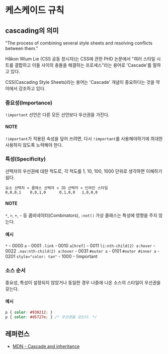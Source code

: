 # 케스케이드 규칙

## cascading의 의미

"The process of combining several style sheets and resolving conflicts between them."

Håkon Wium Lie (CSS 공동 창시자)는 CSS에 관한 PHD 논문에서 "여러 스타일 시트를 결합하고 이들 사이의 충돌을 해결하는 프로세스"라는 용어로 'Cascade'를 말하고 있다.

CSS(Cascading Style Sheets)라는 용어는 'Cascade' 개념이 중요하다는 것을 약어에서 강조하고 있다.

### 중요성(Importance)

`!important` 선언은 다른 모든 선언보다 우선권을 가진다.

#### NOTE
`!important`가 적용된 속성을 덮어 쓰려면, 다시 `!important`를 사용해야하기에 최대한 사용하지 않도록 노력해야 한다.

### 특성(Specificity)

선택자의 우선권에 대한 척도로, 각 척도를 1, 10, 100, 1000 단위로 생각하면 이해하기 쉽다.

```plain
요소 선택자 < 클래스 선택자 < ID 선택자 < 인라인 스타일
0,0,0,1    0,0,1,0      0,1,0,0   1,0,0,0
```

#### NOTE

`*`, `>`, `+`, `~` 등 콤비네이터(Combinators), `:not()` 가상 클래스는 특성에 영향을 주지 않는다.

#### 예시

`*`                         - 0000
`a`                         - 0001
`.link`                     - 0010
`a[href]`                   - 0011
`li:nth-child(2) a:hover`   - 0022
`.nav:nth-child(2) a:hover` - 0031
`#outer a`                  - 0101
`#outer #inner a`           - 0201
`style="color: tan"`        - 1000
                            - !important

### 소스 순서

중요성, 특성이 설정되지 않았거나 동일한 경우 나중에 나온 소스의 스타일이 우선권을 갖는다.

#### 예시

```css
p { color: #930212; }
p { color: #d5727e; } /* 우선권을 갖는다. */
```

## 레퍼런스

* [MDN - Cascade and inheritance](https://goo.gl/BAhjiN)
